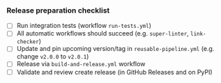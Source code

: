 ### Release preparation checklist

- [ ] Run integration tests (workflow `run-tests.yml`)
- [ ] All automatic workflows should succeed (e.g. `super-linter`, `link-checker`)
- [ ] Update and pin upcoming version/tag in `reusable-pipeline.yml` (e.g. change `v2.0.0` to `v2.0.1`)
- [ ] Release via `build-and-release.yml` workflow
- [ ] Validate and review create release (in GitHub Releases and on PyPI)
